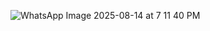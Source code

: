 ![WhatsApp Image 2025-08-14 at 7 11 40 PM](https://github.com/user-attachments/assets/af9aa2ec-1761-4bfe-917e-d39eee748791)
